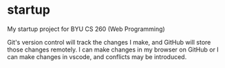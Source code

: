 # startup
My startup project for BYU CS 260 (Web Programming)

Git's version control will track the changes I make, and GitHub will store those changes remotely.
I can make changes in my browser on GitHub or I can make changes in vscode, and conflicts may be introduced.
